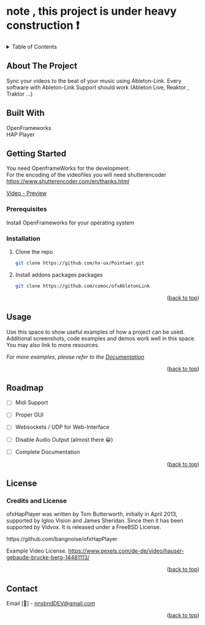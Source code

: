 
# note , this project is under heavy construction ❗
<a name="readme-top"></a>

<details>
  <summary>Table of Contents</summary>
  <ol>
    <li>
      <a href="#about-the-project">About The Project</a>
      <ul>
        <li><a href="#built-with">Built With</a></li>
      </ul>
    </li>
    <li>
      <a href="#getting-started">Getting Started</a>
      <ul>
        <li><a href="#prerequisites">Prerequisites</a></li>
        <li><a href="#installation">Installation</a></li>
      </ul>
    </li>
    <li><a href="#usage">Usage</a></li>
    <li><a href="#roadmap">Roadmap</a></li>
    <li><a href="#contributing">Contributing</a></li>
    <li><a href="#license">License</a></li>
    <li><a href="#contact">Contact</a></li>
    <li><a href="#acknowledgments">Acknowledgments</a></li>
  </ol>
</details>

<!-- ABOUT THE PROJECT -->

## About The Project

<!-- [![Pointaer][product-screenshot]](https://example.com) -->
Sync your videos to the beat of your music using Ableton-Link.
Every software with  Ableton-Link Support should work (Ableton Live, Reaktor , Traktor ...) 

## Built With

OpenFrameworks </br>
HAP Player 


## Getting Started

You need OpenframeWorks for the development.
<br>For the encoding of the videofiles you will need shutterencoder https://www.shutterencoder.com/en/thanks.html
<br>

[Video - Preview ](https://youtu.be/zRZLhfy_L9g)
### Prerequisites
Install OpenFrameworks for your operating system
### Installation


1. Clone the repo
   ```sh
   git clone https://github.com/hx-ux/Pointaer.git
   ```
2. Install addons packages packages
   ```sh
   git clone https://github.com/comoc/ofxAbletonLink
   ```


<p align="right">(<a href="#readme-top">back to top</a>)</p>

<!-- USAGE EXAMPLES -->

## Usage

Use this space to show useful examples of how a project can be used. Additional screenshots, code examples and demos work well in this space. You may also link to more resources.

_For more examples, please refer to the [Documentation](https://example.com)_

<p align="right">(<a href="#readme-top">back to top</a>)</p>

<!-- ROADMAP -->

## Roadmap


- [ ] Midi Support
- [ ] Proper GUI
- [ ] Websockets / UDP for Web-Interface
- [ ] Disable Audio Output (almost there 😀)
- [ ] Complete Documentation 


<p align="right">(<a href="#readme-top">back to top</a>)</p>

<!-- LICENSE -->

## License

### Credits and License

<p>ofxHapPlayer was written by Tom Butterworth, initially in April 2013, supported by Igloo Vision and James Sheridan. Since then it has been supported by Vidvox. It is released under a FreeBSD License.<p>
https://github.com/bangnoise/ofxHapPlayer



Example Video License.
https://www.pexels.com/de-de/video/hauser-gebaude-brucke-berg-14481113/



<p align="right">(<a href="#readme-top">back to top</a>)</p>

<!-- CONTACT -->

## Contact

Email [📨] - nnsbndDEV@gmail.com

<p align="right">(<a href="#readme-top">back to top</a>)</p>
